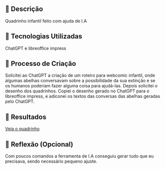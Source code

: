 ## 📒 Descrição
Quadrinho infantil feito com ajuda de I.A

## 🤖 Tecnologias Utilizadas
ChatGPT e libreoffice impress

## 🧐 Processo de Criação
Solicitei ao ChatGPT a criação de um roteiro para webcomic infantil, onde algumas abelhas conversavam sobre a possibilidade da sua extinção e se os humanos poderiam fazer alguma coisa para ajudá-las. Depois solicitei o desenho dos quadrinhos.
Copiei o desenho gerado no ChatGPT para o libreoffice impress, e adiconei os textos das conversas das abelhas geradas pelo ChatGPT.

## 🚀 Resultados
[Veja o quadrinho](https://github.com/Cris-Pin-Bel/lab-natty-or-not/blob/main/Abelhinhas-GIBI.pdf)

## 💭 Reflexão (Opcional)
Com poucos comandos a ferramenta de I.A conseguiu gerar tudo que eu precisava, sendo necessário pequeno ajuste.
